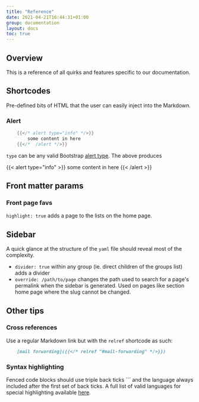 ```yaml
---
title: "Reference"
date: 2021-04-21T16:44:31+01:00
group: documentation
layout: docs
toc: true
---
```


## Overview

This is a reference of all quirks and features specific to our documentation.

## Shortcodes

Pre-defined bits of HTML that the user can easily inject into the Markdown.

### Alert

```Go
    {{</* alert type="info" */>}}
        some content in here
    {{</*  /alert */>}}
```

`type` can be any valid Bootstrap [alert type](https://getbootstrap.com/docs/5.0/components/alerts/). The above produces

{{< alert type="info" >}}
some content in here
{{<  /alert >}}

## Front matter params

### Front page favs

`highlight: true` adds a page to the lists on the home page.

## Sidebar

A quick glance at the structure of the `yaml` file should reveal most of the complexity.

* `divider: true` within any group (ie. direct children of the groups list) adds a divider
* `override: /path/to/page` changes the path used to search for a page's permalink when the sidebar is generated. Used on pages like section home page where the slug cannot be changed.

## Other tips

### Cross references

Use a regular Markdown link but with the `relref` shortcode as such:

```Markdown
    [mail forwarding]({{</* relref "#mail-forwarding" */>}})
```

### Syntax highlighting

Fenced code blocks should use triple back ticks \`\`\` and the language always included after the first set of back ticks. A full list of valid languages for special highlighting available [here](https://github.com/alecthomas/chroma#supported-languages).